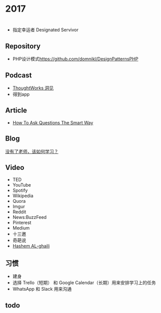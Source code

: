 # 2017

# #

- 指定幸运者 Designated Servivor

## Repository

- PHP设计模式<https://github.com/domnikl/DesignPatternsPHP>

## Podcast

- [ThoughtWorks 洞见](http://www.ximalaya.com/zhubo/81966002/)
- 得到app

## Article

- [How To Ask Questions The Smart Way](http://www.catb.org/esr/faqs/smart-questions.html)

## Blog

[没有了老师，该如何学习？](http://www.cnblogs.com/qianqian-li/p/6028745.html)

## Video

- TED
- YouTube
- Spotify
- Wikipedia
- Quora
- Imgur
- Reddit
- News:BuzzFeed
- Pinterest
- Medium
- 十三邀
- 奇葩说
- [Hashem AL-ghaili](https://youtube.com/user/hashemalghaili)

## 习惯

- 建身
- 选择 Trello（短期） 和 Google Calendar（长期）用来安排学习上的任务
- WhatsApp 和 Slack 用来沟通

## todo
